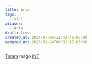 ```yaml
---
title: Aria
tags:
  - v1.1
aliases:
  - Aria
draft: true
created_at: 2024-07-08T12:43:46-03:00
updated_at: 2025-01-24T00:31:17-03:00
---
```


[Toram](content/entrada/2024/07/26/Toram.md)
mago [INT](content/entrada/2024/07/26/Toram_INT.md)